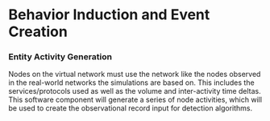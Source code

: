 # Behavior Induction and Event Creation

  ### Entity Activity Generation
  Nodes on the virtual network must use the network like the nodes observed in the real-world networks the simulations are based on. This includes the services/protocols used as well as the volume and inter-activity time deltas. This software component will generate a series of node activities, which will be used to create the observational record input for detection algorithms.
 